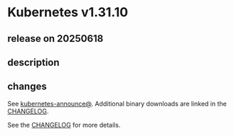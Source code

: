# Kubernetes v1.31.10

## release on 20250618

## description

## changes

See <a href="https://groups.google.com/forum/#!forum/kubernetes-announce" rel="nofollow">kubernetes-announce@</a>. Additional binary downloads are linked in the <a href="https://github.com/kubernetes/kubernetes/blob/master/CHANGELOG/CHANGELOG-1.31.md">CHANGELOG</a>.

See the <a href="https://github.com/kubernetes/kubernetes/blob/master/CHANGELOG/CHANGELOG-1.31.md">CHANGELOG</a> for more details.

